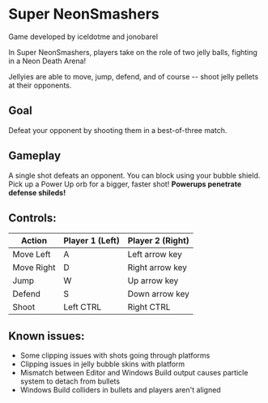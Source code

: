 # Super NeonSmashers

Game developed by iceldotme and jonobarel

In Super NeonSmashers, players take on the role of two jelly balls, fighting in a Neon Death Arena!

Jellyies are able to move, jump, defend, and of course -- shoot jelly pellets at their opponents.

## Goal
Defeat your opponent by shooting them in a best-of-three match.

## Gameplay

A single shot defeats an opponent. You can block using your bubble shield.
Pick up a Power Up orb for a bigger, faster shot!
**Powerups penetrate defense shileds!**

## Controls:

Action | Player 1 (Left) | Player 2 (Right)
-------|-----------------|-----------------
Move Left| A | Left arrow key
Move Right | D | Right arrow key
Jump | W | Up arrow key
Defend | S | Down arrow key
Shoot | Left CTRL | Right CTRL

## Known issues:

* Some clipping issues with shots going through platforms
* Clipping issues in jelly bubble skins with platform
* Mismatch between Editor and Windows Build output causes particle system to detach from bullets
* Windows Build colliders in bullets and players aren't aligned
